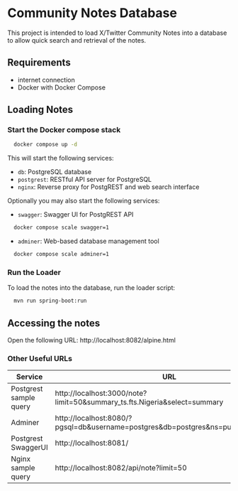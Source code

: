 
# Community Notes Database

This project is intended to load X/Twitter Community Notes into a database to allow
quick search and retrieval of the notes.

## Requirements
- internet connection
- Docker with Docker Compose

## Loading Notes

### Start the Docker compose stack

```bash
  docker compose up -d
```
This will start the following services:
- `db`: PostgreSQL database
- `postgrest`: RESTful API server for PostgreSQL
- `nginx`: Reverse proxy for PostgREST and web search interface

Optionally you may also start the following services:
- `swagger`: Swagger UI for PostgREST API
```bash
  docker compose scale swagger=1  
```
- `adminer`: Web-based database management tool
```bash
  docker compose scale adminer=1
```


### Run the Loader
To load the notes into the database, run the loader script:

```bash
  mvn run spring-boot:run
```

## Accessing the notes

Open the following URL: http://localhost:8082/alpine.html

### Other Useful URLs

| Service                | URL                                                                                |
|------------------------|------------------------------------------------------------------------------------|
| Postgrest sample query | http://localhost:3000/note?limit=50&summary_ts.fts.Nigeria&select=summary          |
| Adminer                | http://localhost:8080/?pgsql=db&username=postgres&db=postgres&ns=public&table=note |
| Postgrest SwaggerUI    | http://localhost:8081/                                                             |
| Nginx sample query     | http://localhost:8082/api/note?limit=50                                            |


